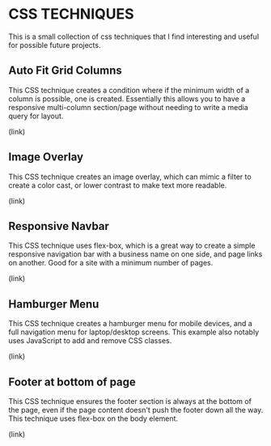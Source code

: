 # CSS TECHNIQUES

This is a small collection of css techniques that I find interesting and useful for possible future projects.

## Auto Fit Grid Columns

This CSS technique creates a condition where if the minimum width of a column is possible, one is created. Essentially this allows you to have a responsive multi-column section/page without needing to write a media query for layout.

(link)

## Image Overlay

This CSS technique creates an image overlay, which can mimic a filter to create a color cast, or lower contrast to make text more readable.

(link)

## Responsive Navbar

This CSS technique uses flex-box, which is a great way to create a simple responsive navigation bar with a business name on one side, and page links on another. Good for a site with a minimum number of pages.

(link)

## Hamburger Menu

This CSS technique creates a hamburger menu for mobile devices, and a full navigation menu for laptop/desktop screens. This example also notably uses JavaScript to add and remove CSS classes.

(link)

## Footer at bottom of page

This CSS technique ensures the footer section is always at the bottom of the page, even if the page content doesn't push the footer down all the way. This technique uses flex-box on the body element.

(link)

